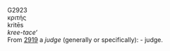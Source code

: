 <body>
  <p>G2923<br>  κριτής  <br> kritēs  <br><i>kree-tace‘ </i><br>From <a href="g2919.htm">2919</a>  a <i>judge</i> (generally or specifically): - judge.<br></p>
 </body>